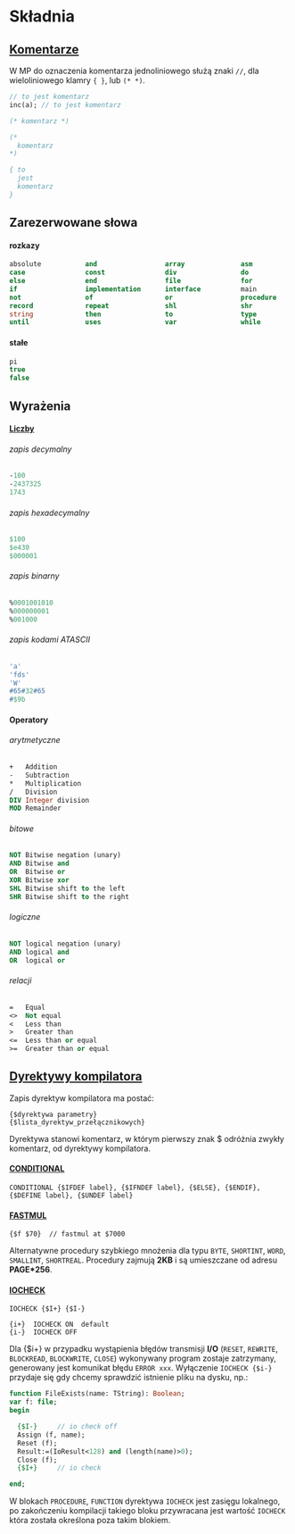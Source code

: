 # Składnia

## [Komentarze](http://www.freepascal.org/docs-html/ref/refse2.html)

W MP do oznaczenia komentarza jednoliniowego służą znaki `//`, dla wieloliniowego klamry `{ }`, lub `(* *)`.

```pascal
// to jest komentarz
inc(a); // to jest komentarz

(* komentarz *)

(*
  komentarz
*)

{ to
  jest
  komentarz
}
```

## Zarezerwowane słowa

#### rozkazy

```pascal
absolute           and                 array              asm               begin
case               const               div                do                downto
else               end                 file               for               function
if                 implementation      interface          main              mod
not                of                  or                 procedure         program
record             repeat              shl                shr               stack
string             then                to                 type              unit
until              uses                var                while             xor
```

#### stałe

```pascal
pi
true
false
```

## Wyrażenia

#### [Liczby](http://www.freepascal.org/docs-html/ref/refse6.html)

###### zapis decymalny
```pascal
-100
-2437325
1743
```
###### zapis hexadecymalny
```pascal
$100
$e430
$000001
```
###### zapis binarny
```pascal
%0001001010
%000000001
%001000
```
###### zapis kodami ATASCII
```pascal
'a'
'fds'
'W'
#65#32#65
#$9b
```

#### Operatory

###### arytmetyczne

```pascal
+   Addition
-   Subtraction
*   Multiplication
/   Division
DIV Integer division
MOD Remainder
```

###### bitowe

```pascal
NOT Bitwise negation (unary)
AND Bitwise and
OR  Bitwise or
XOR Bitwise xor
SHL Bitwise shift to the left
SHR Bitwise shift to the right
```

###### logiczne

```pascal
NOT logical negation (unary)
AND logical and
OR  logical or
```

###### relacji

```pascal
=   Equal
<>  Not equal
<   Less than
>   Greater than
<=  Less than or equal
>=  Greater than or equal
```

## [Dyrektywy kompilatora](http://www.freepascal.org/docs-html/prog/progch1.html#x5-40001)

Zapis dyrektyw kompilatora ma postać:

    {$dyrektywa parametry}
    {$lista_dyrektyw_przełącznikowych}

Dyrektywa stanowi komentarz, w którym pierwszy znak $ odróżnia zwykły komentarz, od dyrektywy kompilatora.

#### [CONDITIONAL](https://wiki.freepascal.org/Conditional_compilation)

```
CONDITIONAL {$IFDEF label}, {$IFNDEF label}, {$ELSE}, {$ENDIF}, {$DEFINE label}, {$UNDEF label}
```

#### [FASTMUL](https://codebase64.org/doku.php?id=base:seriously_fast_multiplication)

```
{$f $70}  // fastmul at $7000
```

Alternatywne procedury szybkiego mnożenia dla typu `BYTE`, `SHORTINT`, `WORD`, `SMALLINT`, `SHORTREAL`. Procedury zajmują **2KB** i są umieszczane od adresu __PAGE*256__.

#### [IOCHECK](https://www.freepascal.org/docs-html/prog/progsu38.html#x45-440001.2.38)

```
IOCHECK {$I+} {$I-}

{i+}  IOCHECK ON  default
{i-}  IOCHECK OFF
```

Dla {$i+} w przypadku wystąpienia błędów transmisji **I/O** (`RESET`, `REWRITE`, `BLOCKREAD`, `BLOCKWRITE`, `CLOSE`) wykonywany program zostaje zatrzymany, generowany jest komunikat błędu `ERROR xxx`. Wyłączenie `IOCHECK {$i-}` przydaje się gdy chcemy sprawdzić istnienie pliku na dysku, np.:

```pascal
function FileExists(name: TString): Boolean;
var f: file;
begin

  {$I-}     // io check off
  Assign (f, name);
  Reset (f);
  Result:=(IoResult<128) and (length(name)>0);
  Close (f);
  {$I+}     // io check

end;
```

W blokach `PROCEDURE`, `FUNCTION` dyrektywa `IOCHECK` jest zasięgu lokalnego, po zakończeniu kompilacji takiego bloku przywracana jest wartość `IOCHECK` która została określona poza takim blokiem.